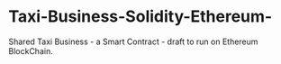 # Taxi-Business-Solidity-Ethereum-
Shared Taxi Business - a Smart Contract - draft to run on Ethereum BlockChain.
